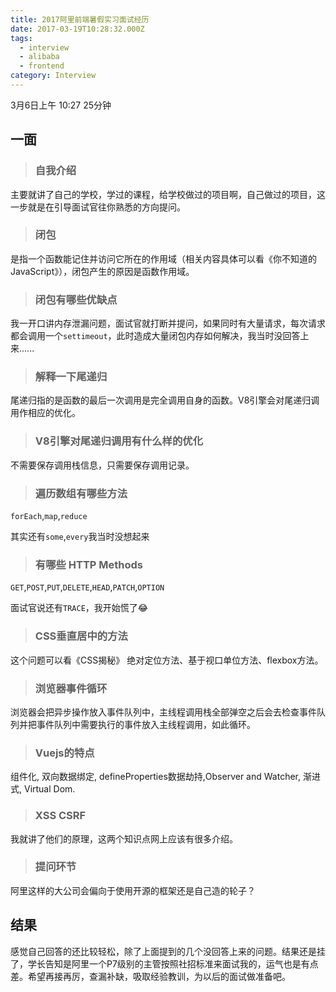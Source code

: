 ```yaml
---
title: 2017阿里前端暑假实习面试经历
date: 2017-03-19T10:28:32.000Z
tags:
  - interview
  - alibaba
  - frontend
category: Interview
---
```



3月6日上午 10:27 25分钟


## 一面

> ### 自我介绍

主要就讲了自己的学校，学过的课程，给学校做过的项目啊，自己做过的项目，这一步就是在引导面试官往你熟悉的方向提问。

<!-- more -->

> ### 闭包

是指一个函数能记住并访问它所在的作用域（相关内容具体可以看《你不知道的JavaScript》），闭包产生的原因是函数作用域。

> ### 闭包有哪些优缺点

我一开口讲内存泄漏问题，面试官就打断并提问，如果同时有大量请求，每次请求都会调用一个`settimeout`，此时造成大量闭包内存如何解决，我当时没回答上来......

> ### 解释一下尾递归

尾递归指的是函数的最后一次调用是完全调用自身的函数。V8引擎会对尾递归调用作相应的优化。

> ### V8引擎对尾递归调用有什么样的优化

不需要保存调用栈信息，只需要保存调用记录。

> ### 遍历数组有哪些方法

`forEach`,`map`,`reduce`

其实还有`some`,`every`我当时没想起来

> ### 有哪些 HTTP Methods

`GET`,`POST`,`PUT`,`DELETE`,`HEAD`,`PATCH`,`OPTION`

面试官说还有`TRACE`，我开始慌了😂

> ### CSS垂直居中的方法

这个问题可以看《CSS揭秘》 绝对定位方法、基于视口单位方法、flexbox方法。

> ### 浏览器事件循环

浏览器会把异步操作放入事件队列中，主线程调用栈全部弹空之后会去检查事件队列并把事件队列中需要执行的事件放入主线程调用，如此循环。

> ### Vuejs的特点

组件化, 双向数据绑定, defineProperties数据劫持,Observer and Watcher, 渐进式, Virtual Dom.

> ### XSS CSRF

我就讲了他们的原理，这两个知识点网上应该有很多介绍。

> ### 提问环节

阿里这样的大公司会偏向于使用开源的框架还是自己造的轮子？

## 结果

感觉自己回答的还比较轻松，除了上面提到的几个没回答上来的问题。结果还是挂了，学长告知是阿里一个P7级别的主管按照社招标准来面试我的，运气也是有点差。希望再接再厉，查漏补缺，吸取经验教训，为以后的面试做准备吧。


